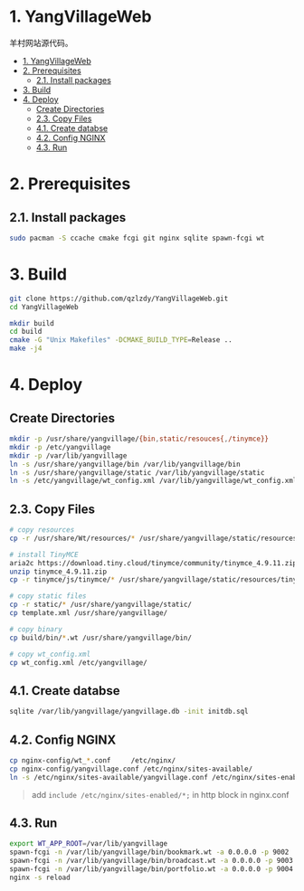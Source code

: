 # 1. YangVillageWeb

羊村网站源代码。

- [1. YangVillageWeb](#1-yangvillageweb)
- [2. Prerequisites](#2-prerequisites)
  - [2.1. Install packages](#21-install-packages)
- [3. Build](#3-build)
- [4. Deploy](#4-deploy)
  - [Create Directories](#create-directories)
  - [2.3. Copy Files](#23-copy-files)
  - [4.1. Create databse](#41-create-databse)
  - [4.2. Config NGINX](#42-config-nginx)
  - [4.3. Run](#43-run)

# 2. Prerequisites

## 2.1. Install packages

```bash
sudo pacman -S ccache cmake fcgi git nginx sqlite spawn-fcgi wt
```

# 3. Build

```bash
git clone https://github.com/qzlzdy/YangVillageWeb.git
cd YangVillageWeb

mkdir build
cd build
cmake -G "Unix Makefiles" -DCMAKE_BUILD_TYPE=Release ..
make -j4
```

# 4. Deploy

## Create Directories

```bash
mkdir -p /usr/share/yangvillage/{bin,static/resouces{,/tinymce}}
mkdir -p /etc/yangvillage
mkdir -p /var/lib/yangvillage
ln -s /usr/share/yangvillage/bin /var/lib/yangvillage/bin
ln -s /usr/share/yangvillage/static /var/lib/yangvillage/static
ln -s /etc/yangvillage/wt_config.xml /var/lib/yangvillage/wt_config.xml
```

## 2.3. Copy Files

```bash
# copy resources
cp -r /usr/share/Wt/resources/* /usr/share/yangvillage/static/resources/

# install TinyMCE
aria2c https://download.tiny.cloud/tinymce/community/tinymce_4.9.11.zip
unzip tinymce_4.9.11.zip
cp -r tinymce/js/tinymce/* /usr/share/yangvillage/static/resources/tinymce/

# copy static files
cp -r static/* /usr/share/yangvillage/static/
cp template.xml /usr/share/yangvillage/

# copy binary
cp build/bin/*.wt /usr/share/yangvillage/bin/

# copy wt_config.xml
cp wt_config.xml /etc/yangvillage/
```

## 4.1. Create databse

```bash
sqlite /var/lib/yangvillage/yangvillage.db -init initdb.sql
```

## 4.2. Config NGINX

```bash
cp nginx-config/wt_*.conf     /etc/nginx/
cp nginx-config/yangvillage.conf /etc/nginx/sites-available/
ln -s /etc/nginx/sites-available/yangvillage.conf /etc/nginx/sites-enabled/yangvillage.conf
```

> add `include /etc/nginx/sites-enabled/*;` in http block in nginx.conf

## 4.3. Run

```bash
export WT_APP_ROOT=/var/lib/yangvillage
spawn-fcgi -n /var/lib/yangvillage/bin/bookmark.wt -a 0.0.0.0 -p 9002
spawn-fcgi -n /var/lib/yangvillage/bin/broadcast.wt -a 0.0.0.0 -p 9003
spawn-fcgi -n /var/lib/yangvillage/bin/portfolio.wt -a 0.0.0.0 -p 9004
nginx -s reload
```
